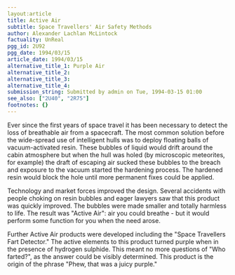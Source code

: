 ```yaml
---
layout:article
title: Active Air
subtitle: Space Travellers' Air Safety Methods
author: Alexander Lachlan McLintock
factuality: UnReal
pgg_id: 2U92
pgg_date: 1994/03/15
article_date: 1994/03/15
alternative_title_1: Purple Air
alternative_title_2: 
alternative_title_3: 
alternative_title_4: 
submission_string: Submitted by admin on Tue, 1994-03-15 01:00
see_also: ["2U40", "2R75"]
footnotes: {}
---
```

<div>
<p>Ever since the first years of space travel it has been necessary to detect the loss of breathable air from a spacecraft. The most common solution before the wide-spread use of intelligent hulls was to deploy floating balls of vacuum-activated resin. These bubbles of liquid would drift around the cabin atmosphere but when the hull was holed (by microscopic meteorites, for example) the draft of escaping air sucked these bubbles to the breach and exposure to the vacuum started the hardening process. The hardened resin would block the hole until more permanent fixes could be applied.</p>
<p>Technology and market forces improved the design. Several accidents with people choking on resin bubbles and eager lawyers saw that this product was quickly improved. The bubbles were made smaller and totally harmless to life. The result was "Active Air": air you could breathe - but it would perform some function for you when the need arose.</p>
<p>Further Active Air products were developed including the "Space Travellers Fart Detector." The active elements to this product turned purple when in the presence of hydrogen sulphide. This meant no more questions of "Who farted?", as the answer could be visibly determined. This product is the origin of the phrase "Phew, that was a juicy purple."</p>
</div>
